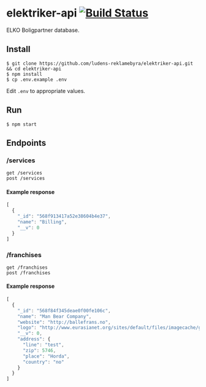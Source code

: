 # elektriker-api [![Build Status](https://travis-ci.org/ludens-reklamebyra/elektriker-api.svg?branch=master)](https://travis-ci.org/ludens-reklamebyra/elektriker-api)
ELKO Boligpartner database.

## Install
```
$ git clone https://github.com/ludens-reklamebyra/elektriker-api.git && cd elektriker-api
$ npm install
$ cp .env.example .env
```
Edit `.env` to appropriate values.

## Run
```
$ npm start
```

## Endpoints
### /services
```
get /services
post /services
```
#### Example response
```javascript
[
  {
    "_id": "568f913417a52e38604b4e37",
    "name": "Billing",
    "__v": 0
  }
]
```

### /franchises
```
get /franchises
post /franchises
```
#### Example response
```javascript
[
  {
    "_id": "568f84f345deae0f00fe106c",
    "name": "Man Bear Company",
    "website": "http://ballefrans.no",
    "logo": "http://www.eurasianet.org/sites/default/files/imagecache/galleria_fullscreen/Trilling-0845.jpg",
    "__v": 0,
    "address": {
      "line": "test",
      "zip": 5746,
      "place": "Horda",
      "country": "no"
    }
  }
]
```
